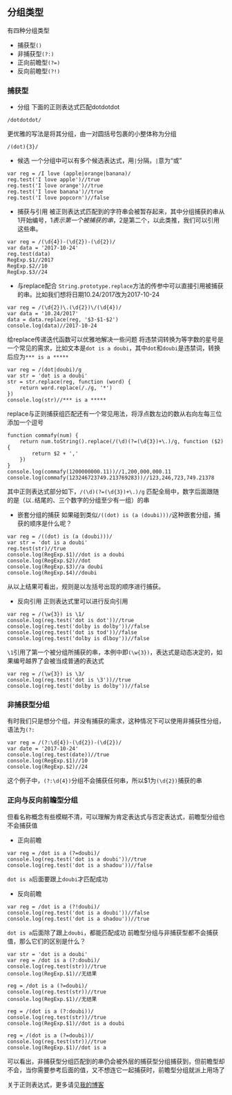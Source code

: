 ## 分组类型
有四种分组类型
- 捕获型`()`
- 非捕获型`(?:)`
- 正向前瞻型`(?=)`
- 反向前瞻型`(?!)`

### 捕获型
- 分组
下面的正则表达式匹配dotdotdot
```
/dotdotdot/
```
更优雅的写法是将其分组，由一对圆括号包裹的小整体称为分组
```
/(dot){3}/
```

- 候选
一个分组中可以有多个候选表达式，用`|`分隔，`|`意为“或”
```
var reg = /I love (apple|orange|banana)/
reg.test('I love apple')//true
reg.test('I love orange')//true
reg.test('I love banana')//true
reg.test('I love popcorn')//false
```

- 捕获与引用
被正则表达式匹配到的字符串会被暂存起来，其中分组捕获的串从1开始编号，$1表示第一个被捕获的串，$2是第二个，以此类推，我们可以引用这些串。
```
var reg = /(\d{4})-(\d{2})-(\d{2})/
var data = '2017-10-24'
reg.test(data)
RegExp.$1//2017
RegExp.$2//10
RegExp.$3//24
```

- 与replace配合
`String.prototype.replace`方法的传参中可以直接引用被捕获的串。比如我们想将日期10.24/2017改为2017-10-24
```
var reg = /(\d{2})\.(\d{2})\/(\d{4})/
var data = '10.24/2017'
data = data.replace(reg, '$3-$1-$2')
console.log(data)//2017-10-24
```
给replace传递迭代函数可以优雅地解决一些问题
将违禁词转换为等字数的星号是一个常见的需求，比如文本是`dot is a doubi`，其中`dot`和`doubi`是违禁词，转换后应为`*** is a *****`
```
var reg = /(dot|doubi)/g
var str = 'dot is a doubi'
str = str.replace(reg, function (word) {
    return word.replace(/./g, '*')
})
console.log(str)//*** is a *****
```
replace与正则捕获组匹配还有一个常见用法，将浮点数左边的数从右向左每三位添加一个逗号
```
function commafy(num) {
    return num.toString().replace(/(\d)(?=(\d{3})+\.)/g, function ($2) {
        return $2 + ','
    })
}
console.log(commafy(1200000000.11))//1,200,000,000.11
console.log(commafy(123246723749.213769283))//123,246,723,749.21378
```
其中正则表达式部分如下，`/(\d)(?=(\d{3})+\.)/g`	
匹配全局中，数字后面跟随的是（以`.`结尾的、三个数字的分组至少有一组）的串

- 嵌套分组的捕获
如果碰到类似`/((dot) is (a (doubi)))/`这种嵌套分组，捕获的顺序是什么呢？
```
var reg = /((dot) is (a (doubi)))/
var str = 'dot is a doubi'
reg.test(str)//true
console.log(RegExp.$1)//dot is a doubi
console.log(RegExp.$2)//dot
console.log(RegExp.$3)//a doubi
console.log(RegExp.$4)//doubi
```
从以上结果可看出，规则是以左括号出现的顺序进行捕获。

- 反向引用
正则表达式里可以进行反向引用
```
var reg = /(\w{3}) is \1/
console.log(reg.test('dot is dot'))//true
console.log(reg.test('dolby is dolby'))//false
console.log(reg.test('dot is tod'))//false
console.log(reg.test('dolby is dlboy'))//false
```
`\1`引用了第一个被分组所捕获的串，本例中即`(\w{3})`，表达式是动态决定的，如果编号越界了会被当成普通的表达式
```
var reg = /(\w{3}) is \3/
console.log(reg.test('dot is \3'))//true
console.log(reg.test('dolby is dolby'))//false
```

### 非捕获型分组
有时我们只是想分个组，并没有捕获的需求，这种情况下可以使用非捕获性分组，语法为`(?:`
```
var reg = /(?:\d{4})-(\d{2})-(\d{2})/
var date = '2017-10-24'
console.log(reg.test(date))//true
console.log(RegExp.$1)//10
console.log(RegExp.$2)//24
```
这个例子中，`(?:\d{4})`分组不会捕获任何串，所以$1为`(\d{2})`捕获的串

### 正向与反向前瞻型分组
但看名称概念有些模糊不清，可以理解为肯定表达式与否定表达式，前瞻型分组也不会捕获值
- 正向前瞻
```
var reg = /dot is a (?=doubi)/
console.log(reg.test('dot is a doubi'))//true
console.log(reg.test('dot is a shadou'))//false
```
`dot is a`后面要跟上`doubi`才匹配成功
- 反向前瞻
```
var reg = /dot is a (?!doubi)/
console.log(reg.test('dot is a doubi'))//false
console.log(reg.test('dot is a shadou'))//true
```
`dot is a`后面除了跟上`doubi`，都能匹配成功
前瞻型分组与非捕获型都不会捕获值，那么它们的区别是什么？
```
var str = 'dot is a doubi'
var reg = /dot is a (?:doubi)/
console.log(reg.test(str))//true
console.log(RegExp.$1)//无结果

reg = /dot is a (?=doubi)/
console.log(reg.test(str))//true
console.log(RegExp.$1)//无结果

reg = /(dot is a (?:doubi))/
console.log(reg.test(str))//true
console.log(RegExp.$1)//dot is a doubi

reg = /(dot is a (?=doubi))/
console.log(reg.test(str))//true
console.log(RegExp.$1)//dot is a
```
可以看出，非捕获型分组匹配到的串仍会被外层的捕获型分组捕获到，但前瞻型却不会，当你需要参考后面的值，又不想连它一起捕获时，前瞻型分组就派上用场了


关于正则表达式，更多请见[我的博客](http://www.jianshu.com/p/e8c9afe076aa)
